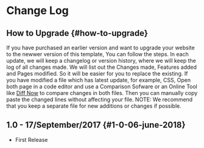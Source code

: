 # Change Log

## **How to Upgrade** {#how-to-upgrade}

If you have purchased an earlier version and want to upgrade your website to the newwer version of this template, You can follow the steps. In each update, we will keep a changelog or version history, where we will keep the log of all changes made. We will list out the Changes made, Features added and Pages modified. So it will be easier for you to replace the existing. If you have modified a file which has latest update, for example, CSS, Open both page in a code editor and use a Comparison Sofware or an Online Tool like [Diff Now](http://diffnow.com) to compare changes in both files. Then you can manually copy paste the changed lines without affecting your file. NOTE: We recommend that you keep a separate file for new additions or changes if possible.

## 1.0 - 17/September/2017 {#1-0-06-june-2018}

* First Release


